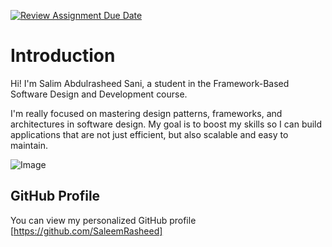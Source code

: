 [![Review Assignment Due Date](https://classroom.github.com/assets/deadline-readme-button-22041afd0340ce965d47ae6ef1cefeee28c7c493a6346c4f15d667ab976d596c.svg)](https://classroom.github.com/a/0MOLbOcH)
# Introduction
Hi! I'm Salim Abdulrasheed Sani, a student in the Framework-Based Software Design and Development course. 

I'm really focused on mastering design patterns, frameworks, and architectures in software design. My goal is to boost my skills so I can build applications that are not just efficient, but also scalable and easy to maintain.

![Image](https://github.com/user-attachments/assets/6e2f6fbb-f29f-4456-850e-488226b9d1a0)

## GitHub Profile

You can view my personalized GitHub profile [https://github.com/SaleemRasheed]

